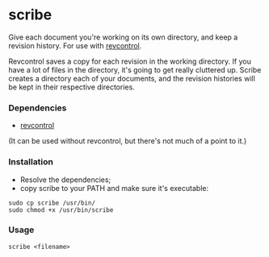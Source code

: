 scribe
======

Give each document you're working on its own directory, and keep a revision history. For use with [revcontrol](https://github.com/Antithesisx/Revcontrol.git).

Revcontrol saves a copy for each revision in the working directory. If you have a lot of files in the directory, it's going to get really cluttered up. Scribe creates a directory each of your documents, and the revision histories will be kept in their respective directories.

### Dependencies
- [revcontrol](https://github.com/Antithesisx/Revcontrol.git)

(It can be used without revcontrol, but there's not much of a point to it.)

### Installation
- Resolve the dependencies;
- copy scribe to your PATH and make sure it's executable:

```
sudo cp scribe /usr/bin/
sudo chmod +x /usr/bin/scribe
```

### Usage
`scribe <filename>`
